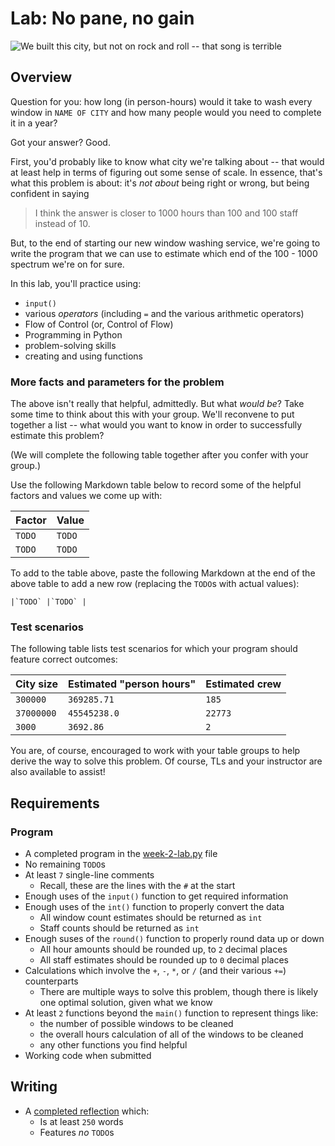 # Lab: No pane, no gain

![We built this city, but not on rock and roll -- that song is terrible](https://raw.githubusercontent.com/allegheny-college-cmpsc-100-fall-2021/cmpsc-100-fall-2021-week-2-functions-solution/media/media/cmpsc-100-brick-facade.jpg?token=AAL3C7CJW3NANQUWCQHSFADBIJYWQ)

## Overview

Question for you: how long (in person-hours) would it take to wash every window in `NAME OF CITY` and how many people would you need to complete it in a year?

Got your answer? Good.

First, you'd probably like to know what city we're talking about -- that would at least help in terms of figuring out some sense of scale. In essence, that's what this problem is about: it's _not about_ being right or wrong, but being confident in saying

> I think the answer is closer to 1000 hours than 100 and 100 staff instead of 10.

But, to the end of starting our new window washing service, we're going to write the program that we can use to estimate which end of the 100 - 1000 spectrum we're on for sure. 

In this lab, you'll practice using:

* `input()`
* various _operators_ (including `=` and the various arithmetic operators)
* Flow of Control (or, Control of Flow)
* Programming in Python
* problem-solving skills
* creating and using functions

### More facts and parameters for the problem

The above isn't really that helpful, admittedly. But what _would be_? Take some time to think about this with your group. We'll reconvene to put together a list -- what would you want to know in order to successfully estimate this problem?

(We will complete the following table together after you confer with your group.)

Use the following Markdown table below to record some of the helpful factors and values we come up with:

|Factor |Value |
|:------|:-----|
|`TODO` |`TODO`|
|`TODO` |`TODO`|

To add to the table above, paste the following Markdown at the end of the above table to add a new row (replacing the `TODO`s with actual values):

```
|`TODO` |`TODO` |
```

### Test scenarios

The following table lists test scenarios for which your program should feature correct outcomes:

|City size |Estimated "person hours" |Estimated crew |
|:---------|:--------------|:------------------------|
|`300000` |`369285.71`       |`185` |
|`37000000`|`45545238.0`   |`22773` |
|`3000`   |`3692.86`      |`2` |

You are, of course, encouraged to work with your table groups to help derive the way to solve this problem. Of course, TLs and your instructor are also available to assist!

## Requirements

### Program

* A completed program in the [week-2-lab.py](week-2-lab.py) file
* No remaining `TODO`s
* At least `7` single-line comments
  * Recall, these are the lines with the `#` at the start
* Enough uses of the `input()` function to get required information
* Enough uses of the `int()` function to properly convert the data
  * All window count estimates should be returned as `int`
  * Staff counts should be returned as `int`
* Enough suses of the `round()` function to properly round data up or down
  * All hour amounts should be rounded up, to `2` decimal places
  * All staff estimates should be rounded up to `0` decimal places
* Calculations which involve the `+`, `-`, `*`, or `/` (and their various `+=`) counterparts
  * There are multiple ways to solve this problem, though there is likely one optimal solution, given what we know
* At least `2` functions beyond the `main()` function to represent things like:
  * the number of possible windows to be cleaned
  * the overall hours calculation of all of the windows to be cleaned
  * any other functions you find helpful
* Working code when submitted

## Writing

* A [completed reflection](writing/reflection.md) which:
  * Is at least `250` words
  * Features _no_ `TODO`s
